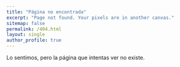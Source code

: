 ```yaml
---
title: "Página no encontrada"
excerpt: "Page not found. Your pixels are in another canvas."
sitemap: false
permalink: /404.html
layout: single
author_profile: true
---
```


Lo sentimos, pero la página que intentas ver no existe.

<script type="text/javascript">
  var GOOG_FIXURL_LANG = (navigator.language || '').slice(0,2); // 'es';
  var GOOG_FIXURL_SITE = '{{ site.url }}'; //  location.host;
</script>
<script type="text/javascript"
  src="//linkhelp.clients.google.com/tbproxy/lh/wm/fixurl.js">
</script>
